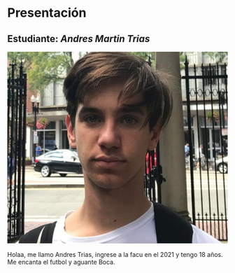 # Presentación

## Estudiante: _Andres Martin Trias_


![mi foto](gh.jpg)

Holaa, me llamo Andres Trias, ingrese a la facu en el 2021 y tengo 18 años. Me encanta el futbol y aguante Boca.